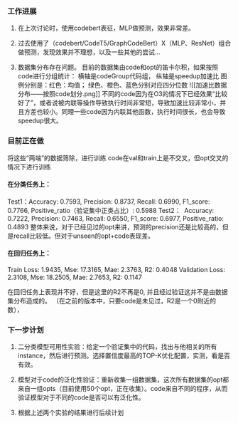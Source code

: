 ### 工作进展
1. 在上次讨论时，使用codebert表征，MLP做预测，效果非常差。

2. 过去使用了（codebert/CodeT5/GraphCodeBert）X（MLP、ResNet）组合做预测，发现效果并不理想，以及一些其他的尝试...

3. 数据集分布存在问题。
       目前的数据集由code和opt的笛卡尔积，如果按照code进行分组统计：
	横轴是codeGroup代码组， 纵轴是speedup加速比
	图例分别是：红色：均值； 绿色、橙色、蓝色分别对应四分位数
![[加速比数据分布——按照code划分.png]] 不同的code因为在O3的情况下已经效果“比较好了”，或者说被内联等操作导致执行时间非常短，导致加速比较非常小，并且方差也较小。同理一些code因为内联其他函数，执行时间很长，也会导致speedup很大。 


### 目前正在做
将这些“两端”的数据筛除，进行训练
code在val和train上是不交叉，但opt交叉的情况下进行训练
#### 在分类任务上：
Test1：Accuracy: 0.7593, Precision: 0.8737, Recall: 0.6990, F1_score: 0.7766, Positive_ratio（验证集中正类占比）: 0.5988
Test2：  Accuracy: 0.7222, Precision: 0.7463, Recall: 0.6550, F1_score: 0.6977, Positive_ratio: 0.4893
整体来说，对于已经见过的opt来讲，预测的precision还是比较高的，但是recall比较低。但对于unseen的opt+code表现差。

#### 在回归任务上：
Train Loss:         1.9435,   Mse: 17.3165,    Mae: 2.3763,     R2: 0.4048
Validation Loss: 2.3108,   Mse: 18.2505,    Mae: 2.7653,     R2: 0.1147

在回归任务上表现并不好，但是这里的R2不再是0, 并且经过验证这并不是由数据集分布造成的。 （在之前的版本中，只要code是未见过，R2是一个0附近的数），


### 下一步计划
1. 二分类模型可用性实验：给定一个验证集中的代码，找出与他相关的所有instance，然后进行预测。选择置信度最高的TOP-K优化配置，实测，看是否有效。

2. 模型对于code的泛化性验证：重新收集一组数据集，这次所有数据集的opt都来自一组opts（目前使用50个opt，正在收集）。code来自不同的程序，从而验证模型对于不同的code是否可以有泛化性。

3. 根据上述两个实验的结果进行后续计划